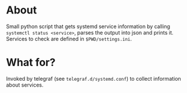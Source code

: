 # About

Small python script that gets systemd service information by calling 
`systemctl status <service>`, parses the output into json and prints it.
Services to check are defined in `$PWD/settings.ini`. 

# What for?

Invoked by telegraf (see `telegraf.d/systemd.conf`) to collect information about 
services.
